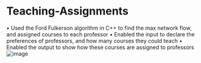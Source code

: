 # Teaching-Assignments

•	Used the Ford Fulkerson algorithm in C++ to find the max network flow, and assigned courses to each professor
•	Enabled the input to declare the preferences of professors, and how many courses they could teach
•	Enabled the output to show how these courses are assigned to professors
![image](https://user-images.githubusercontent.com/116304681/197031882-d84ec7de-a09b-4560-81c5-9de3f6163cfb.png)
